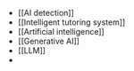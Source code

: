 - [[AI detection]]
- [[Intelligent tutoring system]]
- [[Artificial intelligence]]
- [[Generative AI]]
- [[LLM]]
-